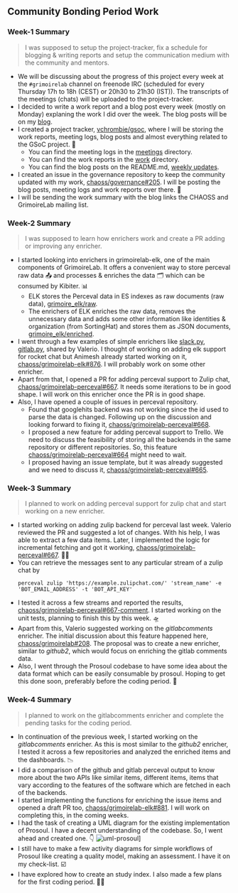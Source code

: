 ## Community Bonding Period Work

### Week-1 Summary

> I was supposed to setup the project-tracker, fix a schedule for blogging & writing reports and setup the communication 
medium with the community and mentors.

- We will be discussing about the progress of this project every week at the `#grimoirelab` channel on freenode IRC 
(scheduled for every Thursday 17h to 18h (CEST) or 20h30 to 21h30 (IST)). The transcripts of the meetings (chats) will be 
uploaded to the project-tracker.
- I decided to write a work report and a blog post every week (mostly on Monday) explaning the work I did over the week. The 
blog posts will be on my [blog](https://vchrombie.github.io/blog).
- I created a project tracker, [vchrombie/gsoc](https://github.com/vchrombie/gsoc), where I will be storing the work reports, 
meeting logs, blog posts and almost everything related to the GSoC project. :tada:
  - You can find the meeting logs in the [meetings](https://github.com/vchrombie/gsoc/blob/master/meetings) directory.
  - You can find the work reports in the [work](https://github.com/vchrombie/gsoc/blob/master/work) directory.
  - You can find the blog posts on the README.md, [weekly updates](https://github.com/vchrombie/gsoc#weekly-updates).
- I created an issue in the governance repository to keep the community updated with my work, 
[chaoss/governance#205](https://github.com/chaoss/governance/issues/205). I will be posting the blog posts, meeting logs and 
work reports over there. :rocket:
- I will be sending the work summary with the blog links the CHAOSS and GrimoireLab mailing list.

### Week-2 Summary

> I was supposed to learn how enrichers work and create a PR adding or improving any enricher.

- I started looking into enrichers in grimoirelab-elk, one of the main components of GrimoireLab. It offers a convenient way to store perceval raw data :outbox_tray: and processes & enriches the data :card_index_dividers: which can be consumed by Kibiter. :bar_chart:
  -  ELK stores the Perceval data in ES indexes as raw documents (raw data), [grimoire_elk/raw](https://github.com/chaoss/grimoirelab-elk/tree/master/grimoire_elk/raw).
  -  The enrichers of ELK enriches the raw data, removes the unnecessary data and adds some other information like identities & organization (from SortingHat) and stores them as JSON documents, [grimoire_elk/enriched](https://github.com/chaoss/grimoirelab-elk/tree/master/grimoire_elk/enriched).
- I went through a few examples of simple enrichers like [slack.py](https://github.com/chaoss/grimoirelab-elk/blob/master/grimoire_elk/enriched/slack.py), [gitlab.py](https://github.com/chaoss/grimoirelab-elk/blob/master/grimoire_elk/enriched/gitlab.py), shared by Valerio. I thought of working on adding elk support for rocket chat but Animesh already started working on it, [chaoss/grimoirelab-elk#876](https://github.com/chaoss/grimoirelab-elk/issues/876). I will probably work on some other enricher.
- Apart from that, I opened a PR for adding perceval support to Zulip chat, [chaoss/grimoirelab-perceval#667](https://github.com/chaoss/grimoirelab-perceval/pull/667). It needs some iterations to be in good shape. I will work on this enricher once the PR is in good shape.
- Also, I have opened a couple of issues in perceval repository.
  - Found that googlehits backend was not working since the id used to parse the data is changed. Following up on the discussion and looking forward to fixing it, [chaoss/grimoirelab-perceval#668](https://github.com/chaoss/grimoirelab-perceval/issues/668).
  - I proposed a new feature for adding perceval support to Trello. We need to discuss the feasibility of storing all the backends in the same repository or different repositories. So, this feature [chaoss/grimoirelab-perceval#664](https://github.com/chaoss/grimoirelab-perceval/issues/664) might need to wait.
  - I proposed having an issue template, but it was already suggested and we need to discuss it, [chaoss/grimoirelab-perceval#665](https://github.com/chaoss/grimoirelab-perceval/issues/665).

### Week-3 Summary

> I planned to work on adding perceval support for zulip chat and start working on a new enricher.

- I started working on adding zulip backend for perceval last week. Valerio reviewed the PR and suggested a lot of changes. With his help, I was able to extract a few data items. Later, I implemented the logic for incremental fetching and got it working, [chaoss/grimoirelab-perceval#667](https://github.com/chaoss/grimoirelab-perceval/pull/667). :running_man: 
- You can retrieve the messages sent to any particular stream of a zulip chat by
  ```
  perceval zulip 'https://example.zulipchat.com/' 'stream_name' -e 'BOT_EMAIL_ADDRESS' -t 'BOT_API_KEY'
  ```
- I tested it across a few streams and reported the results, [chaoss/grimoirelab-perceval#667-comment](https://github.com/chaoss/grimoirelab-perceval/pull/667#issuecomment-633218035). I started working on the unit tests, planning to finish this by this week. :flying_saucer:
- Apart from this, Valerio suggested working on the *gitlabcomments* enricher. The initial discussion about this feature happened here, [chaoss/grimoirelab#208](https://github.com/chaoss/grimoirelab/issues/208). The proposal was to create a new enricher, similar to *github2*, which would focus on enriching the gitlab comments data.
- Also, I went through the Prosoul codebase to have some idea about the data format which can be easily consumable by prosoul. Hoping to get this done soon, preferably before the coding period. :cold_face:

### Week-4 Summary

> I planned to work on the gitlabcomments enricher and complete the pending tasks for the coding period.

- In continuation of the previous week, I started working on the *gitlabcomments* enricher. As this is most similar to the *github2* enricher, I tested it across a few repositories and analyzed the enriched items and the dashboards. :chart_with_downwards_trend:
- I did a comparison of the github and gitlab perceval output to know more about the two APIs like similar items, different items, items that vary according to the features of the software which are fetched in each of the backends.
- I started implementing the functions for enriching the issue items and opened a draft PR too, [chaoss/grimoirelab-elk#881](https://github.com/chaoss/grimoirelab-elk/pull/881). I will work on completing this, in the coming weeks.
- I had the task of creating a UML diagram for the existing implementation of Prosoul. I have a decent understanding of the codebase. So, I went ahead and created one. :point_down:
  ![uml-prosoul](https://user-images.githubusercontent.com/25265451/83361141-14f84380-a3a4-11ea-840f-c55e9447f510.png)]
- I still have to make a few activity diagrams for simple workflows of Prosoul like creating a quality model, making an assessment. I have it on my check-list. :ballot_box_with_check:
- I have explored how to create an study index. I also made a few plans for the first coding period. :ok_man:

